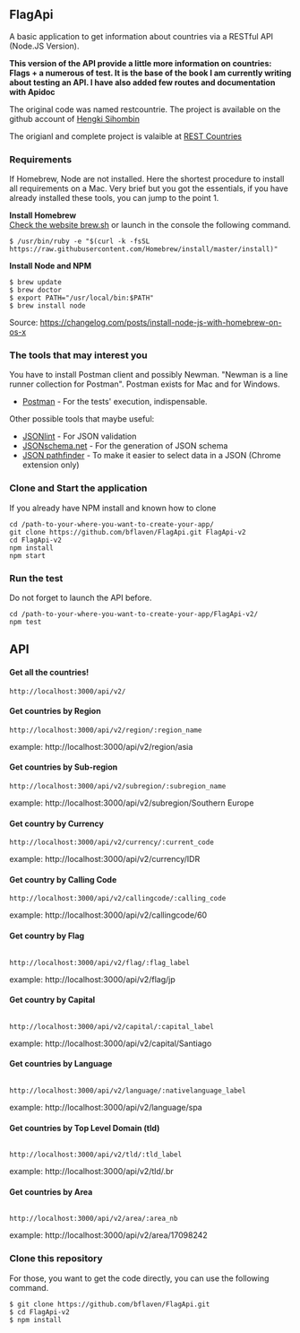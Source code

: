 ## FlagApi

A basic application to get information about countries via a RESTful API (Node.JS Version). 

**This version of the API provide a little more information on countries: Flags + a numerous of test. It is the base of the book I am currently writing about testing an API. I have also added few routes and documentation with Apidoc**

The original code was named restcountrie. The project is available on the github account of [Hengki Sihombin](https://github.com/hengkiardo/restcountries)


The origianl and complete project is valaible at [REST Countries](https://restcountries.eu/https://restcountries.eu/)


### Requirements

If Homebrew, Node are not installed. Here the shortest procedure to install all requirements on a Mac. Very brief but you got the essentials, if you have already installed these tools, you can jump to the point 1.


**Install Homebrew**<br />
[Check the website brew.sh](https://brew.sh/) or launch in the console the following command.

```
$ /usr/bin/ruby -e "$(curl -k -fsSL https://raw.githubusercontent.com/Homebrew/install/master/install)"
```

**Install Node and NPM**<br />

```
$ brew update
$ brew doctor
$ export PATH="/usr/local/bin:$PATH"
$ brew install node
```
Source: <a href="https://changelog.com/posts/install-node-js-with-homebrew-on-os-x" target="_blank">https://changelog.com/posts/install-node-js-with-homebrew-on-os-x</a>


### The tools that may interest you

You have to install Postman client and possibly Newman. "Newman is a line runner collection for Postman". Postman exists for Mac and for Windows.


* [Postman](https://www.getpostman.com/apps) - For the tests' execution, indispensable.


Other possible tools that maybe useful:

* [JSONlint](https://jsonlint.com/) - For JSON validation
* [JSONschema.net](https://jsonschema.net/) - For the generation of JSON schema
* [JSON pathfinder](https://chrome.google.com/webstore/detail/json-pathfinder/cgpbbgjlljobcemhhimjknkldpinacpn) - To make it easier to select data in a JSON (Chrome extension only)



### Clone and Start the application

If you already have NPM install and known how to clone

```
cd /path-to-your-where-you-want-to-create-your-app/
git clone https://github.com/bflaven/FlagApi.git FlagApi-v2
cd FlagApi-v2
npm install
npm start

```

### Run the test
Do not forget to launch the API before.

```
cd /path-to-your-where-you-want-to-create-your-app/FlagApi-v2/
npm test

```

## API

#### Get all the countries!
```
http://localhost:3000/api/v2/
```


#### Get countries by Region
```
http://localhost:3000/api/v2/region/:region_name

```
example: http://localhost:3000/api/v2/region/asia



#### Get countries by Sub-region

```
http://localhost:3000/api/v2/subregion/:subregion_name

```
example: http://localhost:3000/api/v2/subregion/Southern Europe



#### Get country by Currency

```
http://localhost:3000/api/v2/currency/:current_code

```
example: http://localhost:3000/api/v2/currency/IDR


#### Get country by Calling Code

```
http://localhost:3000/api/v2/callingcode/:calling_code

```
example: http://localhost:3000/api/v2/callingcode/60


#### Get country by Flag

```

http://localhost:3000/api/v2/flag/:flag_label

```
example: http://localhost:3000/api/v2/flag/jp



#### Get country by Capital

```

http://localhost:3000/api/v2/capital/:capital_label

```
example: http://localhost:3000/api/v2/capital/Santiago

#### Get countries by Language

```

http://localhost:3000/api/v2/language/:nativelanguage_label

```
example: http://localhost:3000/api/v2/language/spa


#### Get countries by Top Level Domain (tld)


```

http://localhost:3000/api/v2/tld/:tld_label

```
example: http://localhost:3000/api/v2/tld/.br



#### Get countries by Area
```

http://localhost:3000/api/v2/area/:area_nb

```
example: http://localhost:3000/api/v2/area/17098242


### Clone this repository

For those, you want to get the code directly, you can use the following command.

```
$ git clone https://github.com/bflaven/FlagApi.git
$ cd FlagApi-v2
$ npm install
```
